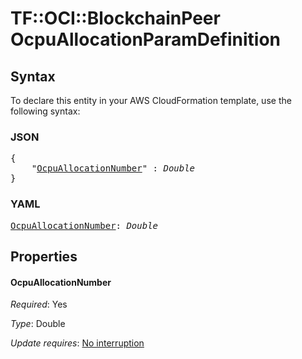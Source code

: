 # TF::OCI::BlockchainPeer OcpuAllocationParamDefinition

## Syntax

To declare this entity in your AWS CloudFormation template, use the following syntax:

### JSON

<pre>
{
    "<a href="#ocpuallocationnumber" title="OcpuAllocationNumber">OcpuAllocationNumber</a>" : <i>Double</i>
}
</pre>

### YAML

<pre>
<a href="#ocpuallocationnumber" title="OcpuAllocationNumber">OcpuAllocationNumber</a>: <i>Double</i>
</pre>

## Properties

#### OcpuAllocationNumber

_Required_: Yes

_Type_: Double

_Update requires_: [No interruption](https://docs.aws.amazon.com/AWSCloudFormation/latest/UserGuide/using-cfn-updating-stacks-update-behaviors.html#update-no-interrupt)

